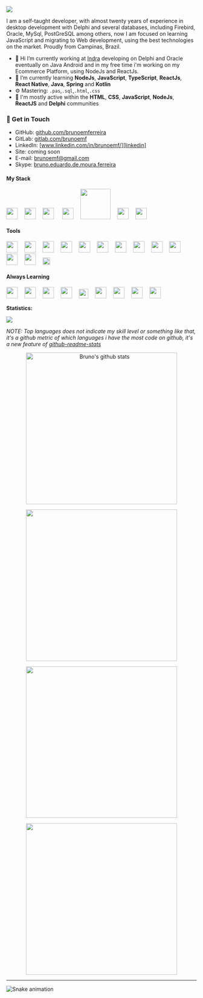 <!-- ********************************* Logotipo ************************************************ -->
   <img src="./assets/top5.gif" align="center">

<!-- ****************************************** Bio ******************************************** -->
<p align="left">

I am a self-taught developer, with almost twenty years of experience in desktop development with Delphi and several databases, including Firebird, Oracle, MySql, PostGreSQL among others, now I am focused on learning JavaScript and migrating to Web development, using the best technologies on the market. Proudly from Campinas, Brazil.

- 🔭 Hi I’m currently working at [Indra](https://www.indracompany.com/pt-br/indra) developing on Delphi and Oracle eventually on Java Android and in my free time i'm working on my Ecommerce Platform, using NodeJs and ReactJs.
- 🌱 I’m currently learning **NodeJs**, **JavaScript**, **TypeScript**, **ReactJs**, **React Native**, **Java**, **Spring** and **Kotlin** 
- ⚙️ Mastering: `.pas`,`.sql`,`.html`,`.css`
- 💬 I'm mostly active within the **HTML**, **CSS**, **JavaScript**, **NodeJs**, **ReactJS** and **Delphi** communities

### 📧 Get in Touch

- GitHub: [github.com/brunoemferreira][github]
- GitLab: [gitlab.com/brunoemf][gitlab]
- LinkedIn: [www.linkedin.com/in/brunoemf/][linkedin]
- Site: coming soon
- E-mail: brunoemf@gmail.com
- Skype: [bruno.eduardo.de.moura.ferreira][skype]

[github]: https://github.com/brunoemferreira
[gitlab]: https://gitlab.com/brunoemf
[linkedin]: https://www.linkedin.com/in/brunoemf/
[skype]: https://join.skype.com/invite/EZxGNG4S9il2

</p>

<!-- ********************************* My Stack ******************************************** -->
<div>
   <h4><strong>My Stack</strong></h4>
   <img src="./assets/delphi.png" width="30px">&ensp;&ensp;
   <img src="./assets/html5.svg" width="30px">&ensp;&ensp;
   <img src="./assets/css3.svg" width="30px"> &ensp;&ensp;
   <img src="./assets/firebase.svg" width="30px">&ensp;&ensp;
   <img src="./assets/oracle3.svg" width="80px">&ensp;&ensp;
   <img src="./assets/mysql.svg" width="30px">&ensp;&ensp;
   <img src="./assets/firebird.svg" width="30px">&ensp;&ensp;
</div>

<!-- ********************************* Tools ******************************************** -->
<div>
   <h4><strong>Tools</strong></h4>
   <img src="./assets/mint.svg" width="30px">&ensp;&ensp;
   <img src="./assets/windows.svg" width="30px">&ensp;&ensp;
   <img src="./assets/vscode.svg" width="30px">&ensp;&ensp;
   <img src="./assets/androidstudio.svg" width="30px">&ensp;&ensp;
   <img src="./assets/eclipse.svg" width="30px">&ensp;&ensp;
   <img src="./assets/jira.svg" width="30px">&ensp;&ensp;
   <img src="./assets/Insomnia.svg" width="30px">&ensp;&ensp;
   <img src="./assets/postman.svg" width="30px">&ensp;&ensp;
   <img src="./assets/git.svg" width="30px">&ensp;&ensp;
   <img src="./assets/github.svg" width="30px">&ensp;&ensp;
   <img src="./assets/sourcetree.svg" width="30px">&ensp;&ensp;
   <img src="./assets/notion.png" width="30px">&ensp;&ensp;
   <img src="./assets/figma.svg" width="20px">&ensp;&ensp;
</div>

<!-- ********************************* Always Learning **************************************** -->
<div>
 <h4><strong>Always Learning</strong></h4>
 <img src="./assets/javascript.svg" width="30px">&ensp;&ensp;
 <img src="./assets/typescript.svg" width="30px">&ensp;&ensp;
 <img src="./assets/nodejs.svg" width="30px">&ensp;&ensp;
 <img src="./assets/react.svg" width="30px">&ensp;&ensp;
 <img src="./assets/mongo.png" width="25px">&ensp;&ensp;
 <img src="./assets/java.svg" width="30px">&ensp;&ensp;
 <img src="./assets/kotlin.svg" width="30px">&ensp;&ensp;
 <img src="./assets/python.svg" width="30px">&ensp;&ensp;
 <img src="./assets/docker.svg" width="30px">&ensp;&ensp;
</div>

**Statistics:**

![](https://komarev.com/ghpvc/?username=brunoemferreira&color=blue&style=flat)

_NOTE: Top languages does not indicate my skill level or something like that, it's a github metric of which languages i have the most code on github, it's a new feature of [github-readme-stats](https://github.com/anuraghazra/github-readme-stats)_

<center>
    <tr>
      <td><p align="center"><a href="#"><img width="400px" src="https://github-readme-stats.vercel.app/api?username=brunoemferreira&show_icons=true&count_private=true&hide_border=true&include_all_commits=true&theme=yeblu" alt="Bruno's github stats" /></a></p>
      </td>
    </tr>
      <td><p align="center"><a href="#"><img width="400px" src="https://github-readme-stats.vercel.app/api/top-langs?username=brunoemferreira&layout=compact&langs_count=20&hide_border=true&theme=yeblu" /></a></p>
      </td>
    <tr>
      <td><p align="center"><a href="#"><img width="400px" src="https://github-readme-stats.vercel.app/api/wakatime?username=brunoemferreira&hide_border=true&theme=yeblu&langs_count=20&layout=compact&v2" /></a></p>
      </td>
    </tr>
    <tr>
      <td><p align="center"><a href="#"><img width="400px" src="https://github-readme-streak-stats.herokuapp.com/?user=brunoemferreira&hide_border=true&theme=yeblu" /></a></p>
      </td>
    </tr>

</center>

---

![Snake animation](https://github.com/brunoemferreira/blob/output/github-contribution-grid-snake.svg)
